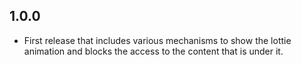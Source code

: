 ## 1.0.0

* First release that includes various mechanisms to show the lottie animation and blocks the access to the content that is under it.
